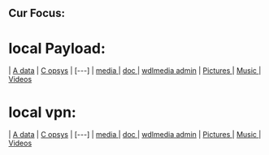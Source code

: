## Cur Focus:
 

# local Payload:
| [ A data](http://wdlpc.local/A) 
| [ C opsys](http://wdlpc.local/C) 
| [---]
| [ media ](http://wdlmedia.local/media) 
| [ doc ](http://wdlmedia.local/doc) 
| [ wdlmedia admin](http://wdlmedia.local/admin) 
| [ Pictures ](http://wdlmedia.local/Pictures) 
| [ Music ](http://wdlmedia.local/Music) 
| [ Videos ](http://wdlmedia.local/Videos)

# local vpn:
| [ A data](http://wdlpc/A) 
| [ C opsys](http://wdlpc/C) 
| [---]
| [ media ](http://wdlmedia/media) 
| [ doc ](http://wdlmedia/doc) 
| [ wdlmedia admin](http://wdlmedia/admin) 
| [ Pictures ](http://wdlmedia/Pictures) 
| [ Music ](http://wdlmedia/Music) 
| [ Videos ](http://wdlmedia/Videos)


 
